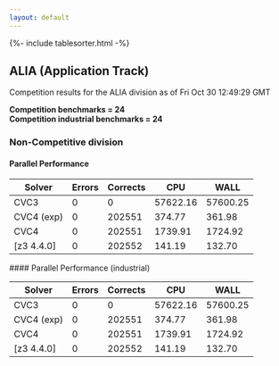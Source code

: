 ```yaml
---
layout: default
---
```

{%- include tablesorter.html -%}

##  ALIA (Application Track)

Competition results for the ALIA division as of Fri Oct 30 12:49:29 GMT

**Competition benchmarks = 24** 
**<br/>Competition industrial benchmarks = 24** 

###  Non-Competitive division  




#### Parallel Performance
<table id="parallel" class="result sorted">
<thead>
<tr>
<th class="center">Solver</th><th class="center">Errors</th>
<th class="center">Corrects</th>
<th class="center">CPU</th>
<th class="center">WALL</th>
</tr>
</thead>
<tr>
<td>CVC3</td>
<td class="right">0</td>
<td class="right">0</td>
<td class="right">57622.16</td>
<td class="right">57600.25</td>
</tr>
<tr>
<td>CVC4 (exp)</td>
<td class="right">0</td>
<td class="right">202551</td>
<td class="right">374.77</td>
<td class="right">361.98</td>
</tr>
<tr>
<td>CVC4</td>
<td class="right">0</td>
<td class="right">202551</td>
<td class="right">1739.91</td>
<td class="right">1724.92</td>
</tr>
<tr>
<td>[z3 4.4.0]</td>
<td class="right">0</td>
<td class="right">202552</td>
<td class="right">141.19</td>
<td class="right">132.70</td>
</tr>

</table>
#### Parallel Performance (industrial)
<table id="paralleli" class="result sorted">
<thead>
<tr>
<th class="center">Solver</th><th class="center">Errors</th>
<th class="center">Corrects</th>
<th class="center">CPU</th>
<th class="center">WALL</th>
</tr>
</thead>
<tr>
<td>CVC3</td>
<td class="right">0</td>
<td class="right">0</td>
<td class="right">57622.16</td>
<td class="right">57600.25</td>
</tr>
<tr>
<td>CVC4 (exp)</td>
<td class="right">0</td>
<td class="right">202551</td>
<td class="right">374.77</td>
<td class="right">361.98</td>
</tr>
<tr>
<td>CVC4</td>
<td class="right">0</td>
<td class="right">202551</td>
<td class="right">1739.91</td>
<td class="right">1724.92</td>
</tr>
<tr>
<td>[z3 4.4.0]</td>
<td class="right">0</td>
<td class="right">202552</td>
<td class="right">141.19</td>
<td class="right">132.70</td>
</tr>
</table>

